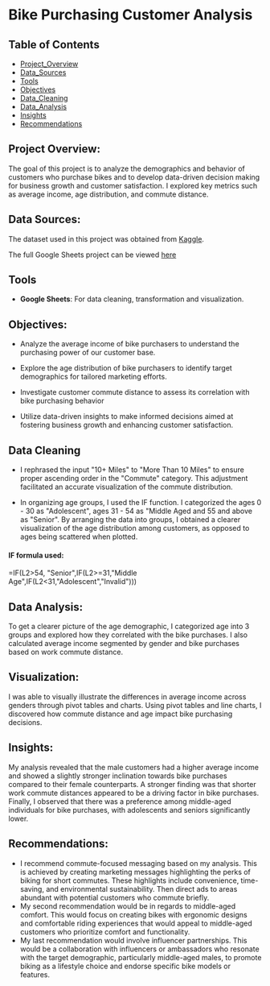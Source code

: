 # Bike Purchasing Customer Analysis

## Table of Contents

- [Project_Overview](#project-overview)
- [Data_Sources](#data-sources)
- [Tools](#tools)
- [Objectives](#objectives)
- [Data_Cleaning](data-cleaning)
- [Data_Analysis](#data-analysis)
- [Insights](#insights)
- [Recommendations](#recommendations)


## Project Overview:
The goal of this project is to analyze the demographics and  behavior of customers who purchase bikes and to develop data-driven decision making for business growth and customer satisfaction. I explored key metrics such as average income, age distribution, and commute distance.

## Data Sources:
The dataset used in this project was obtained from [Kaggle](https://www.kaggle.com/datasets/swaptr/layoffs-2022).

The full Google Sheets project can be viewed [here](https://docs.google.com/spreadsheets/d/1lnW-6IZPMa3qBn5QJgeDVPCk4sQG6SL7U_bOiHMNmsk/edit?usp=sharing)

## Tools
- **Google Sheets**: For data cleaning, transformation and visualization.

## Objectives:
- Analyze the average income of bike purchasers to understand the purchasing power of our customer base.

- Explore the age distribution of bike purchasers to identify target demographics for tailored marketing efforts.

- Investigate customer commute distance to assess its correlation with bike purchasing behavior 

- Utilize data-driven insights to make informed decisions aimed at fostering business growth and enhancing customer satisfaction.

## Data Cleaning
- I rephrased the input "10+ Miles" to "More Than 10 Miles" to ensure proper ascending order in the "Commute" category. This adjustment facilitated an accurate visualization of the commute distribution.

- In organizing age groups, I used the IF function. I categorized the ages 0 - 30 as "Adolescent", ages 31 - 54 as "Middle Aged and 55 and above as "Senior". By arranging the data into groups, I obtained a clearer visualization of the age distribution among customers, as opposed to ages being scattered when plotted.

#### IF formula used:
=IF(L2>54, "Senior",IF(L2>=31,"Middle Age",IF(L2<31,"Adolescent","Invalid")))

## Data Analysis:
To get a clearer picture of the age demographic, I categorized age into 3 groups and explored how they correlated with the bike purchases. I also calculated average income segmented by gender and bike purchases based on work commute distance.

## Visualization:
I was able to visually illustrate the differences in average income across genders through pivot tables and charts. Using pivot tables and line charts, I discovered how commute distance and age impact bike purchasing decisions.

## Insights:
My analysis revealed that the male customers had a higher average income and showed a slightly stronger inclination towards bike purchases compared to their female counterparts. A stronger finding was that shorter work commute distances appeared to be a driving factor in bike purchases. Finally, I observed that there was a preference among middle-aged individuals for bike purchases, with adolescents and seniors significantly lower.

## Recommendations:
- I recommend commute-focused messaging based on my analysis. This is achieved by creating marketing messages highlighting the perks of biking for short commutes. These highlights include convenience, time-saving, and environmental sustainability. Then direct ads to areas abundant with potential customers who commute briefly. 
- My second recommendation would be in regards to middle-aged comfort. This would focus on creating bikes with ergonomic designs and comfortable riding experiences that would appeal to middle-aged customers who prioritize comfort and functionality.
- My last recommendation would involve influencer partnerships.  This would be a collaboration with influencers or ambassadors who resonate with the target demographic, particularly middle-aged males, to promote biking as a lifestyle choice and endorse specific bike models or features.
